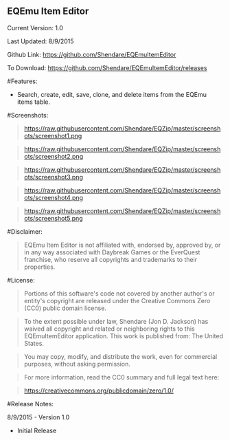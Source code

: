 ﻿EQEmu Item Editor
-----------

Current Version: 1.0

Last Updated: 8/9/2015

Github Link: https://github.com/Shendare/EQEmuItemEditor

To Download: https://github.com/Shendare/EQEmuItemEditor/releases

#Features:

* Search, create, edit, save, clone, and delete items from the EQEmu items table.

#Screenshots:

>https://raw.githubusercontent.com/Shendare/EQZip/master/screenshots/screenshot1.png

>https://raw.githubusercontent.com/Shendare/EQZip/master/screenshots/screenshot2.png

>https://raw.githubusercontent.com/Shendare/EQZip/master/screenshots/screenshot3.png

>https://raw.githubusercontent.com/Shendare/EQZip/master/screenshots/screenshot4.png

>https://raw.githubusercontent.com/Shendare/EQZip/master/screenshots/screenshot5.png

#Disclaimer:

>EQEmu Item Editor is not affiliated with, endorsed by, approved by, or in any way associated with Daybreak Games or the EverQuest franchise, who reserve all copyrights and trademarks to their properties.

#License:

>Portions of this software's code not covered by another author's or entity's copyright are released under the Creative Commons Zero (CC0) public domain license.

>To the extent possible under law, Shendare (Jon D. Jackson) has waived all copyright and related or neighboring rights to this EQEmuItemEditor application. This work is published from: The United States.

>You may copy, modify, and distribute the work, even for commercial purposes, without asking permission.

>For more information, read the CC0 summary and full legal text here:

>https://creativecommons.org/publicdomain/zero/1.0/

#Release Notes:

8/9/2015 - Version 1.0

* Initial Release
